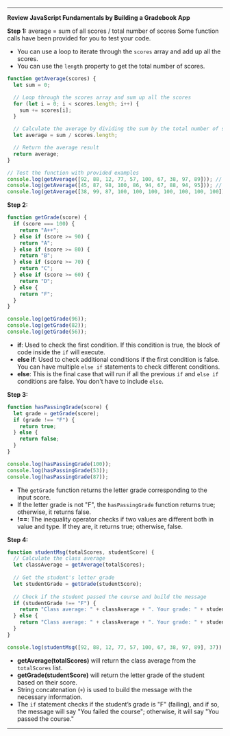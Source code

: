 
---

**Review JavaScript Fundamentals by Building a Gradebook App**

**Step 1:**
average = sum of all scores / total number of scores
Some function calls have been provided for you to test your code.
- You can use a loop to iterate through the `scores` array and add up all the scores.
- You can use the `length` property to get the total number of scores.
```javascript
function getAverage(scores) {
  let sum = 0;

  // Loop through the scores array and sum up all the scores
  for (let i = 0; i < scores.length; i++) {
    sum += scores[i];
  }

  // Calculate the average by dividing the sum by the total number of scores
  let average = sum / scores.length;

  // Return the average result
  return average;
}

// Test the function with provided examples
console.log(getAverage([92, 88, 12, 77, 57, 100, 67, 38, 97, 89])); // Result: 71.7
console.log(getAverage([45, 87, 98, 100, 86, 94, 67, 88, 94, 95])); // Result: 85.4
console.log(getAverage([38, 99, 87, 100, 100, 100, 100, 100, 100, 100])); // Result: 92.4
```

**Step 2:**
```javascript
function getGrade(score) {
  if (score === 100) {
    return "A++";
  } else if (score >= 90) {
    return "A";
  } else if (score >= 80) {
    return "B";
  } else if (score >= 70) {
    return "C";
  } else if (score >= 60) {
    return "D";
  } else {
    return "F";
  }
}

console.log(getGrade(96));
console.log(getGrade(82));
console.log(getGrade(56));
```
- **if**: Used to check the first condition. If this condition is true, the block of code inside the `if` will execute.
- **else if**: Used to check additional conditions if the first condition is false. You can have multiple `else if` statements to check different conditions.
- **else**: This is the final case that will run if all the previous `if` and `else if` conditions are false. You don't have to include `else`.

**Step 3:**
```javascript
function hasPassingGrade(score) {
  let grade = getGrade(score);
  if (grade !== "F") {
    return true;
  } else {
    return false;
  }
}

console.log(hasPassingGrade(100));
console.log(hasPassingGrade(53));
console.log(hasPassingGrade(87));
```
- The `getGrade` function returns the letter grade corresponding to the input score.
- If the letter grade is not "F", the `hasPassingGrade` function returns true; otherwise, it returns false.
- **!==**: The inequality operator checks if two values are different both in value and type. If they are, it returns true; otherwise, false.

**Step 4:**
```javascript
function studentMsg(totalScores, studentScore) {
  // Calculate the class average
  let classAverage = getAverage(totalScores);
  
  // Get the student's letter grade
  let studentGrade = getGrade(studentScore);
  
  // Check if the student passed the course and build the message
  if (studentGrade !== "F") {
    return "Class average: " + classAverage + ". Your grade: " + studentGrade + ". You passed the course.";
  } else {
    return "Class average: " + classAverage + ". Your grade: " + studentGrade + ". You failed the course.";
  }
}

console.log(studentMsg([92, 88, 12, 77, 57, 100, 67, 38, 97, 89], 37));
```
- **getAverage(totalScores)** will return the class average from the `totalScores` list.
- **getGrade(studentScore)** will return the letter grade of the student based on their score.
- String concatenation (`+`) is used to build the message with the necessary information.
- The `if` statement checks if the student’s grade is "F" (failing), and if so, the message will say "You failed the course"; otherwise, it will say "You passed the course."

---
